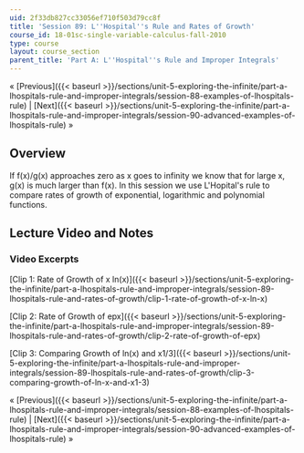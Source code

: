 ```yaml
---
uid: 2f33db827cc33056ef710f503d79cc8f
title: 'Session 89: L''Hospital''s Rule and Rates of Growth'
course_id: 18-01sc-single-variable-calculus-fall-2010
type: course
layout: course_section
parent_title: 'Part A: L''Hospital''s Rule and Improper Integrals'
---
```


« [Previous]({{< baseurl >}}/sections/unit-5-exploring-the-infinite/part-a-lhospitals-rule-and-improper-integrals/session-88-examples-of-lhospitals-rule) | [Next]({{< baseurl >}}/sections/unit-5-exploring-the-infinite/part-a-lhospitals-rule-and-improper-integrals/session-90-advanced-examples-of-lhospitals-rule) »

Overview
--------

If f(x)/g(x) approaches zero as x goes to infinity we know that for large x, g(x) is much larger than f(x). In this session we use L'Hopital's rule to compare rates of growth of exponential, logarithmic and polynomial functions.

Lecture Video and Notes
-----------------------

### Video Excerpts

[Clip 1: Rate of Growth of x ln(x)]({{< baseurl >}}/sections/unit-5-exploring-the-infinite/part-a-lhospitals-rule-and-improper-integrals/session-89-lhospitals-rule-and-rates-of-growth/clip-1-rate-of-growth-of-x-ln-x)

[Clip 2: Rate of Growth of epx]({{< baseurl >}}/sections/unit-5-exploring-the-infinite/part-a-lhospitals-rule-and-improper-integrals/session-89-lhospitals-rule-and-rates-of-growth/clip-2-rate-of-growth-of-epx)

[Clip 3: Comparing Growth of ln(x) and x1/3]({{< baseurl >}}/sections/unit-5-exploring-the-infinite/part-a-lhospitals-rule-and-improper-integrals/session-89-lhospitals-rule-and-rates-of-growth/clip-3-comparing-growth-of-ln-x-and-x1-3)

« [Previous]({{< baseurl >}}/sections/unit-5-exploring-the-infinite/part-a-lhospitals-rule-and-improper-integrals/session-88-examples-of-lhospitals-rule) | [Next]({{< baseurl >}}/sections/unit-5-exploring-the-infinite/part-a-lhospitals-rule-and-improper-integrals/session-90-advanced-examples-of-lhospitals-rule) »